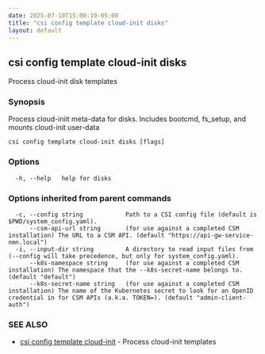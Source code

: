 ```yaml
---
date: 2025-07-10T15:00:19-05:00
title: "csi config template cloud-init disks"
layout: default
---
```

## csi config template cloud-init disks

Process cloud-init disk templates

### Synopsis

Process cloud-iniit meta-data for disks. Includes bootcmd, fs_setup, and mounts cloud-init user-data

```
csi config template cloud-init disks [flags]
```

### Options

```
  -h, --help   help for disks
```

### Options inherited from parent commands

```
  -c, --config string            Path to a CSI config file (default is $PWD/system_config.yaml).
      --csm-api-url string       (for use against a completed CSM installation) The URL to a CSM API. (default "https://api-gw-service-nmn.local")
  -i, --input-dir string         A directory to read input files from (--config will take precedence, but only for system_config.yaml).
      --k8s-namespace string     (for use against a completed CSM installation) The namespace that the --k8s-secret-name belongs to. (default "default")
      --k8s-secret-name string   (for use against a completed CSM installation) The name of the Kubernetes secret to look for an OpenID credential in for CSM APIs (a.k.a. TOKEN=). (default "admin-client-auth")
```

### SEE ALSO

* [csi config template cloud-init](/commands/csi_config_template_cloud-init/)	 - Process cloud-init templates

